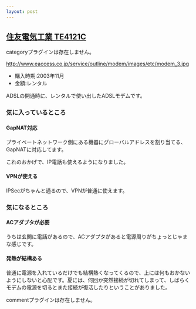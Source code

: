 ```yaml
---
layout: post
---
```

<h2><a href="http://www.eaccess.co.jp/service/outline/modem/modem_01.html">住友電気工業 TE4121C</a></h2>
<p><span class="error">categoryプラグインは存在しません。</span></p>
<p><a href="http://www.eaccess.co.jp/service/outline/modem/images/etc/modem_3.jpg">http://www.eaccess.co.jp/service/outline/modem/images/etc/modem_3.jpg</a></p>
<ul>
<li>購入時期:2003年11月</li>
<li>金額:レンタル</li>
</ul>
<p>ADSLの開通時に、レンタルで使い出したADSLモデムです。</p>
<h3>気に入っているところ</h3>
<h4>GapNAT対応</h4>
<p>プライベートネットワーク側にある機器にグローバルアドレスを割り当てる、GapNATに対応してます。</p>
<p>これのおかげで、IP電話も使えるようになりました。</p>
<h4>VPNが使える</h4>
<p>IPSecがちゃんと通るので、VPNが普通に使えます。</p>
<h3>気になるところ</h3>
<h4>ACアダプタが必要</h4>
<p>うちは玄関に電話があるので、ACアダプタがあると電源周りがちょっとじゃまな感じです。</p>
<h4>発熱が結構ある</h4>
<p>普通に電源を入れているだけでも結構熱くなってくるので、上には何もおかないようにしないと心配です。夏には、何回か突然接続が切れてしまって、しばらくモデムの電源を切るとまた接続が復活したりということがありました。</p>
<p><span class="error">commentプラグインは存在しません。</span> </p>
